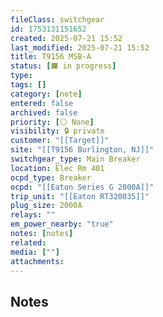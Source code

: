 ```yaml
---
fileClass: switchgear
id: 1753131151652
created: 2025-07-21 15:52
last_modified: 2025-07-21 15:52
title: T9156 MSB-A
status: [🟧 in progress]
type: 
tags: []
category: [note]
entered: false
archived: false
priority: [⚪ None]
visibility: 🔒 private
customer: "[[Target]]"
site: "[[T9156 Burlington, NJ]]"
switchgear_type: Main Breaker
location: Elec Rm 401
ocpd_type: Breaker
ocpd: "[[Eaton Series G 2000A]]"
trip_unit: "[[Eaton RT320035]]"
plug_size: 2000A
relays: ""
em_power_nearby: "true"
notes: [notes]
related: 
media: [""]
attachments:
---
```


## Notes